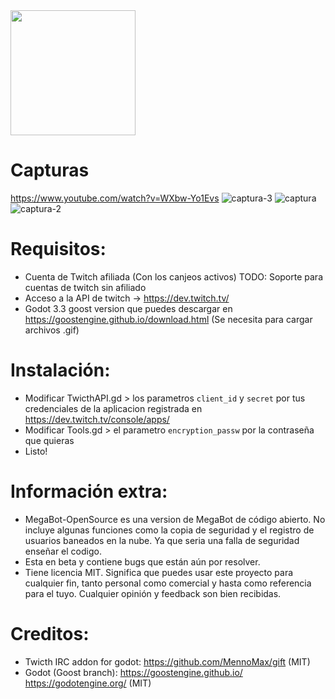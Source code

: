 <img src="https://user-images.githubusercontent.com/48863881/140608435-9fdef7c5-83a1-409d-a4b8-a72a4cc850f8.png" width="200" height="200" />

# Capturas
https://www.youtube.com/watch?v=WXbw-Yo1Evs
![captura-3](https://user-images.githubusercontent.com/48863881/140608917-08064067-55da-473e-855a-a7f86b766b23.png)
![captura](https://user-images.githubusercontent.com/48863881/140608916-78f461ac-53c2-4f91-8cbc-401907040432.png)
![captura-2](https://user-images.githubusercontent.com/48863881/140608918-f4060b34-1622-4caf-a3ea-6b839cb6517f.png)

# Requisitos:
 - Cuenta de Twitch afiliada (Con los canjeos activos) TODO: Soporte para cuentas de twitch sin afiliado
 - Acceso a la API de twitch -> https://dev.twitch.tv/
 - Godot 3.3 goost version que puedes descargar en https://goostengine.github.io/download.html (Se necesita para cargar archivos .gif)

# Instalación:
 - Modificar TwicthAPI.gd > los parametros `client_id` y `secret` por tus credenciales de la aplicacion registrada en https://dev.twitch.tv/console/apps/
 - Modificar Tools.gd > el parametro `encryption_passw` por la contraseña que quieras
 - Listo!

# Información extra:
 - MegaBot-OpenSource es una version de MegaBot de código abierto. No incluye algunas funciones como la copia de seguridad y el registro de usuarios baneados en la nube. Ya que seria una falla de seguridad enseñar el codigo.
 - Esta en beta y contiene bugs que están aún por resolver.
 - Tiene licencia MIT. Significa que puedes usar este proyecto para cualquier fin, tanto personal como comercial y hasta como referencia para el tuyo. Cualquier opinión y feedback son bien recibidas.

# Creditos:
 - Twicth IRC addon for godot: https://github.com/MennoMax/gift (MIT)
 - Godot (Goost branch): https://goostengine.github.io/ https://godotengine.org/ (MIT)
